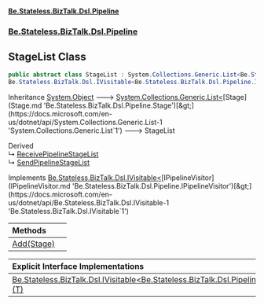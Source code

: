 #### [Be.Stateless.BizTalk.Dsl.Pipeline](README.md 'README')
### [Be.Stateless.BizTalk.Dsl.Pipeline](Be.Stateless.BizTalk.Dsl.Pipeline.md 'Be.Stateless.BizTalk.Dsl.Pipeline')

## StageList Class

```csharp
public abstract class StageList : System.Collections.Generic.List<Be.Stateless.BizTalk.Dsl.Pipeline.Stage>,
Be.Stateless.BizTalk.Dsl.IVisitable<Be.Stateless.BizTalk.Dsl.Pipeline.IPipelineVisitor>
```

Inheritance [System.Object](https://docs.microsoft.com/en-us/dotnet/api/System.Object 'System.Object') &#129106; [System.Collections.Generic.List&lt;](https://docs.microsoft.com/en-us/dotnet/api/System.Collections.Generic.List-1 'System.Collections.Generic.List`1')[Stage](Stage.md 'Be.Stateless.BizTalk.Dsl.Pipeline.Stage')[&gt;](https://docs.microsoft.com/en-us/dotnet/api/System.Collections.Generic.List-1 'System.Collections.Generic.List`1') &#129106; StageList

Derived  
&#8627; [ReceivePipelineStageList](ReceivePipelineStageList.md 'Be.Stateless.BizTalk.Dsl.Pipeline.ReceivePipelineStageList')  
&#8627; [SendPipelineStageList](SendPipelineStageList.md 'Be.Stateless.BizTalk.Dsl.Pipeline.SendPipelineStageList')

Implements [Be.Stateless.BizTalk.Dsl.IVisitable&lt;](https://docs.microsoft.com/en-us/dotnet/api/Be.Stateless.BizTalk.Dsl.IVisitable-1 'Be.Stateless.BizTalk.Dsl.IVisitable`1')[IPipelineVisitor](IPipelineVisitor.md 'Be.Stateless.BizTalk.Dsl.Pipeline.IPipelineVisitor')[&gt;](https://docs.microsoft.com/en-us/dotnet/api/Be.Stateless.BizTalk.Dsl.IVisitable-1 'Be.Stateless.BizTalk.Dsl.IVisitable`1')

| Methods | |
| :--- | :--- |
| [Add(Stage)](StageList.Add(Stage).md 'Be.Stateless.BizTalk.Dsl.Pipeline.StageList.Add(Be.Stateless.BizTalk.Dsl.Pipeline.Stage)') | |

| Explicit Interface Implementations | |
| :--- | :--- |
| [Be.Stateless.BizTalk.Dsl.IVisitable&lt;Be.Stateless.BizTalk.Dsl.Pipeline.IPipelineVisitor&gt;.Accept&lt;T&gt;(T)](StageList.Be.Stateless.BizTalk.Dsl.IVisitable_Be.Stateless.BizTalk.Dsl.Pipeline.IPipelineVisitor_.Accept_T_(T).md 'Be.Stateless.BizTalk.Dsl.Pipeline.StageList.Be.Stateless.BizTalk.Dsl.IVisitable<Be.Stateless.BizTalk.Dsl.Pipeline.IPipelineVisitor>.Accept<T>(T)') | |
